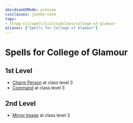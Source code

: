 ```yaml
---
obsidianUIMode: preview
cssclasses: json5e-note
tags:
- ttrpg-cli/spell/list/subclass/college-of-glamour
aliases: ["Spells for College of Glamour"]
---
```

# Spells for College of Glamour

## 1st Level

- [Charm Person](2-Mechanics/CLI/spells/charm-person-xphb.md "XPHB") at class level 3
- [Command](2-Mechanics/CLI/spells/command-xphb.md "XPHB") at class level 3

## 2nd Level

- [Mirror Image](2-Mechanics/CLI/spells/mirror-image-xphb.md "XPHB") at class level 3